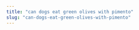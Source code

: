 ```yaml
---
title: "can dogs eat green olives with pimento"
slug: "can-dogs-eat-green-olives-with-pimento"
---
```



